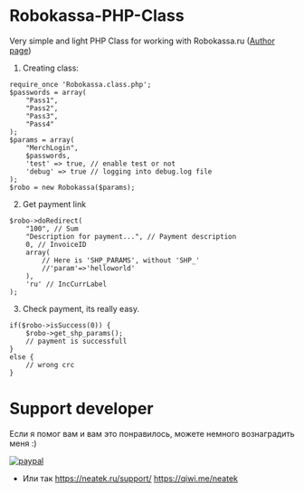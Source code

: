 # Robokassa-PHP-Class
Very simple and light PHP Class for working with Robokassa.ru ([Author page](http://neatek.pw/))

1) Creating class:
```
require_once 'Robokassa.class.php';
$passwords = array(
	"Pass1", 
	"Pass2", 
	"Pass3", 
	"Pass4"
);
$params = array(
	"MerchLogin",
	$passwords, 
	'test' => true, // enable test or not
	'debug' => true // logging into debug.log file
);
$robo = new Robokassa($params);
```
2) Get payment link
```
$robo->doRedirect(
	"100", // Sum
	"Description for payment...", // Payment description
	0, // InvoiceID
	array(
		// Here is 'SHP_PARAMS', without 'SHP_'
		//'param'=>'helloworld'
	), 
	'ru' // IncCurrLabel
);
```
3) Check payment, its really easy.
```
if($robo->isSuccess(0)) {
	$robo->get_shp_params();
	// payment is successfull
}
else {
	// wrong crc
}
```

# Support developer
Если я помог вам и вам это понравилось, можете немного вознаградить меня :)

[![paypal](https://www.paypalobjects.com/en_US/i/btn/btn_donateCC_LG.gif)](https://www.paypal.me/neatek/3)

* Или так https://neatek.ru/support/ https://qiwi.me/neatek